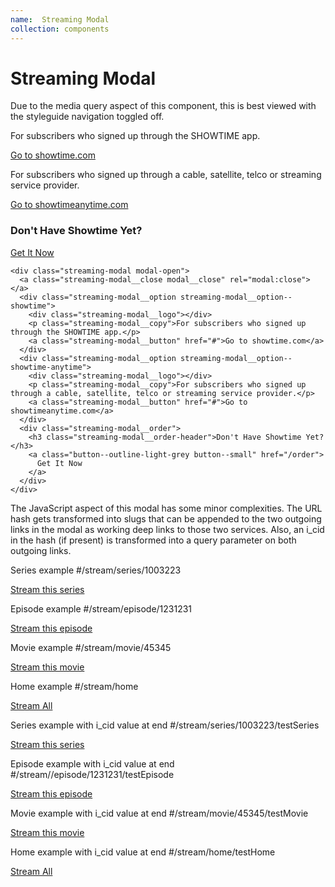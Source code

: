```yaml
---
name:  Streaming Modal
collection: components
---
```

# Streaming Modal

Due to the media query aspect of this component, this is best viewed with the styleguide navigation toggled off.

<div class="streaming-modal modal-open">
  <a class="streaming-modal__close modal__close" rel="modal:close"></a>
  <div class="streaming-modal__option streaming-modal__option--showtime">
    <div class="streaming-modal__logo"></div>
    <p class="streaming-modal__copy">For subscribers who signed up through the SHOWTIME app.</p>
    <a class="streaming-modal__button" href="#">Go to showtime.com</a>
  </div>
  <div class="streaming-modal__option streaming-modal__option--showtime-anytime">
    <div class="streaming-modal__logo"></div>
    <p class="streaming-modal__copy">For subscribers who signed up through a cable, satellite, telco or streaming service provider.</p>
    <a class="streaming-modal__button" href="#">Go to showtimeanytime.com</a>
  </div>
  <div class="streaming-modal__order">
    <h3 class="streaming-modal__order-header">Don't Have Showtime Yet?</h3>
    <a class="button--outline-light-grey button--small" href="/order">
      Get It Now
    </a>
  </div>
</div>

```
<div class="streaming-modal modal-open">
  <a class="streaming-modal__close modal__close" rel="modal:close"></a>
  <div class="streaming-modal__option streaming-modal__option--showtime">
    <div class="streaming-modal__logo"></div>
    <p class="streaming-modal__copy">For subscribers who signed up through the SHOWTIME app.</p>
    <a class="streaming-modal__button" href="#">Go to showtime.com</a>
  </div>
  <div class="streaming-modal__option streaming-modal__option--showtime-anytime">
    <div class="streaming-modal__logo"></div>
    <p class="streaming-modal__copy">For subscribers who signed up through a cable, satellite, telco or streaming service provider.</p>
    <a class="streaming-modal__button" href="#">Go to showtimeanytime.com</a>
  </div>
  <div class="streaming-modal__order">
    <h3 class="streaming-modal__order-header">Don't Have Showtime Yet?</h3>
    <a class="button--outline-light-grey button--small" href="/order">
      Get It Now
    </a>
  </div>
</div>
```

The JavaScript aspect of this modal has some minor complexities. The URL hash gets transformed into slugs that can be appended to the two outgoing links in the modal as working deep links to those two services. Also, an i_cid in the hash (if present) is transformed into a query parameter on both outgoing links. 


Series example #/stream/series/1003223  

<a class="button--fixed-width button--solid-red" href="#/stream/series/1003223">Stream this series</a>  

Episode example #/stream/episode/1231231  

<a class="button--fixed-width button--solid-red" href="#/stream/episode/1231231">Stream this episode</a>  

Movie example #/stream/movie/45345  

<a class="button--fixed-width button--solid-red" href="#/stream/movie/45345">Stream this movie</a>  

Home example #/stream/home  

<a class="button--fixed-width button--solid-red" href="#/stream/home">Stream All</a>  

Series example with i_cid value at end #/stream/series/1003223/testSeries  

<a class="button--fixed-width button--solid-red" href="#/stream/series/1003223/testSeries">Stream this series</a>  

Episode example with i_cid value at end #/stream//episode/1231231/testEpisode  

<a class="button--fixed-width button--solid-red" href="#/stream/episode/1231231/testEpisode">Stream this episode</a>  

Movie example with i_cid value at end #/stream/movie/45345/testMovie  

<a class="button--fixed-width button--solid-red" href="#/stream/movie/45345/testMovie">Stream this movie</a>  

Home example with i_cid value at end #/stream/home/testHome  

<a class="button--fixed-width button--solid-red" href="#/stream/home/testHome">Stream All</a>

